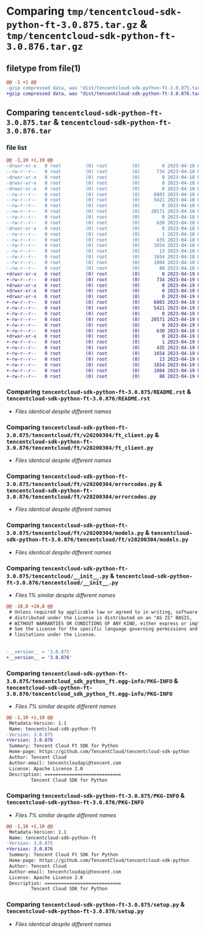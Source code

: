 # Comparing `tmp/tencentcloud-sdk-python-ft-3.0.875.tar.gz` & `tmp/tencentcloud-sdk-python-ft-3.0.876.tar.gz`

## filetype from file(1)

```diff
@@ -1 +1 @@
-gzip compressed data, was "dist/tencentcloud-sdk-python-ft-3.0.875.tar", last modified: Tue Apr 18 00:39:01 2023, max compression
+gzip compressed data, was "dist/tencentcloud-sdk-python-ft-3.0.876.tar", last modified: Wed Apr 19 00:27:54 2023, max compression
```

## Comparing `tencentcloud-sdk-python-ft-3.0.875.tar` & `tencentcloud-sdk-python-ft-3.0.876.tar`

### file list

```diff
@@ -1,19 +1,19 @@
-drwxr-xr-x   0 root         (0) root         (0)        0 2023-04-18 00:39:01.000000 tencentcloud-sdk-python-ft-3.0.875/
--rw-r--r--   0 root         (0) root         (0)      734 2023-04-18 00:39:01.000000 tencentcloud-sdk-python-ft-3.0.875/README.rst
-drwxr-xr-x   0 root         (0) root         (0)        0 2023-04-18 00:39:01.000000 tencentcloud-sdk-python-ft-3.0.875/tencentcloud/
-drwxr-xr-x   0 root         (0) root         (0)        0 2023-04-18 00:39:01.000000 tencentcloud-sdk-python-ft-3.0.875/tencentcloud/ft/
-drwxr-xr-x   0 root         (0) root         (0)        0 2023-04-18 00:39:01.000000 tencentcloud-sdk-python-ft-3.0.875/tencentcloud/ft/v20200304/
--rw-r--r--   0 root         (0) root         (0)     6803 2023-04-18 00:39:01.000000 tencentcloud-sdk-python-ft-3.0.875/tencentcloud/ft/v20200304/ft_client.py
--rw-r--r--   0 root         (0) root         (0)     5421 2023-04-18 00:39:01.000000 tencentcloud-sdk-python-ft-3.0.875/tencentcloud/ft/v20200304/errorcodes.py
--rw-r--r--   0 root         (0) root         (0)        0 2023-04-18 00:39:01.000000 tencentcloud-sdk-python-ft-3.0.875/tencentcloud/ft/v20200304/__init__.py
--rw-r--r--   0 root         (0) root         (0)    20571 2023-04-18 00:39:01.000000 tencentcloud-sdk-python-ft-3.0.875/tencentcloud/ft/v20200304/models.py
--rw-r--r--   0 root         (0) root         (0)        0 2023-04-18 00:39:01.000000 tencentcloud-sdk-python-ft-3.0.875/tencentcloud/ft/__init__.py
--rw-r--r--   0 root         (0) root         (0)      630 2023-04-18 00:39:01.000000 tencentcloud-sdk-python-ft-3.0.875/tencentcloud/__init__.py
-drwxr-xr-x   0 root         (0) root         (0)        0 2023-04-18 00:39:01.000000 tencentcloud-sdk-python-ft-3.0.875/tencentcloud_sdk_python_ft.egg-info/
--rw-r--r--   0 root         (0) root         (0)        1 2023-04-18 00:39:01.000000 tencentcloud-sdk-python-ft-3.0.875/tencentcloud_sdk_python_ft.egg-info/dependency_links.txt
--rw-r--r--   0 root         (0) root         (0)      435 2023-04-18 00:39:01.000000 tencentcloud-sdk-python-ft-3.0.875/tencentcloud_sdk_python_ft.egg-info/SOURCES.txt
--rw-r--r--   0 root         (0) root         (0)     1654 2023-04-18 00:39:01.000000 tencentcloud-sdk-python-ft-3.0.875/tencentcloud_sdk_python_ft.egg-info/PKG-INFO
--rw-r--r--   0 root         (0) root         (0)       13 2023-04-18 00:39:01.000000 tencentcloud-sdk-python-ft-3.0.875/tencentcloud_sdk_python_ft.egg-info/top_level.txt
--rw-r--r--   0 root         (0) root         (0)     1654 2023-04-18 00:39:01.000000 tencentcloud-sdk-python-ft-3.0.875/PKG-INFO
--rw-r--r--   0 root         (0) root         (0)     1004 2023-04-18 00:39:01.000000 tencentcloud-sdk-python-ft-3.0.875/setup.py
--rw-r--r--   0 root         (0) root         (0)       88 2023-04-18 00:39:01.000000 tencentcloud-sdk-python-ft-3.0.875/setup.cfg
+drwxr-xr-x   0 root         (0) root         (0)        0 2023-04-19 00:27:54.000000 tencentcloud-sdk-python-ft-3.0.876/
+-rw-r--r--   0 root         (0) root         (0)      734 2023-04-19 00:27:54.000000 tencentcloud-sdk-python-ft-3.0.876/README.rst
+drwxr-xr-x   0 root         (0) root         (0)        0 2023-04-19 00:27:54.000000 tencentcloud-sdk-python-ft-3.0.876/tencentcloud/
+drwxr-xr-x   0 root         (0) root         (0)        0 2023-04-19 00:27:54.000000 tencentcloud-sdk-python-ft-3.0.876/tencentcloud/ft/
+drwxr-xr-x   0 root         (0) root         (0)        0 2023-04-19 00:27:54.000000 tencentcloud-sdk-python-ft-3.0.876/tencentcloud/ft/v20200304/
+-rw-r--r--   0 root         (0) root         (0)     6803 2023-04-19 00:27:54.000000 tencentcloud-sdk-python-ft-3.0.876/tencentcloud/ft/v20200304/ft_client.py
+-rw-r--r--   0 root         (0) root         (0)     5421 2023-04-19 00:27:54.000000 tencentcloud-sdk-python-ft-3.0.876/tencentcloud/ft/v20200304/errorcodes.py
+-rw-r--r--   0 root         (0) root         (0)        0 2023-04-19 00:27:54.000000 tencentcloud-sdk-python-ft-3.0.876/tencentcloud/ft/v20200304/__init__.py
+-rw-r--r--   0 root         (0) root         (0)    20571 2023-04-19 00:27:54.000000 tencentcloud-sdk-python-ft-3.0.876/tencentcloud/ft/v20200304/models.py
+-rw-r--r--   0 root         (0) root         (0)        0 2023-04-19 00:27:54.000000 tencentcloud-sdk-python-ft-3.0.876/tencentcloud/ft/__init__.py
+-rw-r--r--   0 root         (0) root         (0)      630 2023-04-19 00:27:54.000000 tencentcloud-sdk-python-ft-3.0.876/tencentcloud/__init__.py
+drwxr-xr-x   0 root         (0) root         (0)        0 2023-04-19 00:27:54.000000 tencentcloud-sdk-python-ft-3.0.876/tencentcloud_sdk_python_ft.egg-info/
+-rw-r--r--   0 root         (0) root         (0)        1 2023-04-19 00:27:54.000000 tencentcloud-sdk-python-ft-3.0.876/tencentcloud_sdk_python_ft.egg-info/dependency_links.txt
+-rw-r--r--   0 root         (0) root         (0)      435 2023-04-19 00:27:54.000000 tencentcloud-sdk-python-ft-3.0.876/tencentcloud_sdk_python_ft.egg-info/SOURCES.txt
+-rw-r--r--   0 root         (0) root         (0)     1654 2023-04-19 00:27:54.000000 tencentcloud-sdk-python-ft-3.0.876/tencentcloud_sdk_python_ft.egg-info/PKG-INFO
+-rw-r--r--   0 root         (0) root         (0)       13 2023-04-19 00:27:54.000000 tencentcloud-sdk-python-ft-3.0.876/tencentcloud_sdk_python_ft.egg-info/top_level.txt
+-rw-r--r--   0 root         (0) root         (0)     1654 2023-04-19 00:27:54.000000 tencentcloud-sdk-python-ft-3.0.876/PKG-INFO
+-rw-r--r--   0 root         (0) root         (0)     1004 2023-04-19 00:27:54.000000 tencentcloud-sdk-python-ft-3.0.876/setup.py
+-rw-r--r--   0 root         (0) root         (0)       88 2023-04-19 00:27:54.000000 tencentcloud-sdk-python-ft-3.0.876/setup.cfg
```

### Comparing `tencentcloud-sdk-python-ft-3.0.875/README.rst` & `tencentcloud-sdk-python-ft-3.0.876/README.rst`

 * *Files identical despite different names*

### Comparing `tencentcloud-sdk-python-ft-3.0.875/tencentcloud/ft/v20200304/ft_client.py` & `tencentcloud-sdk-python-ft-3.0.876/tencentcloud/ft/v20200304/ft_client.py`

 * *Files identical despite different names*

### Comparing `tencentcloud-sdk-python-ft-3.0.875/tencentcloud/ft/v20200304/errorcodes.py` & `tencentcloud-sdk-python-ft-3.0.876/tencentcloud/ft/v20200304/errorcodes.py`

 * *Files identical despite different names*

### Comparing `tencentcloud-sdk-python-ft-3.0.875/tencentcloud/ft/v20200304/models.py` & `tencentcloud-sdk-python-ft-3.0.876/tencentcloud/ft/v20200304/models.py`

 * *Files identical despite different names*

### Comparing `tencentcloud-sdk-python-ft-3.0.875/tencentcloud/__init__.py` & `tencentcloud-sdk-python-ft-3.0.876/tencentcloud/__init__.py`

 * *Files 1% similar despite different names*

```diff
@@ -10,8 +10,8 @@
 # Unless required by applicable law or agreed to in writing, software
 # distributed under the License is distributed on an "AS IS" BASIS,
 # WITHOUT WARRANTIES OR CONDITIONS OF ANY KIND, either express or implied.
 # See the License for the specific language governing permissions and
 # limitations under the License.
 
 
-__version__ = '3.0.875'
+__version__ = '3.0.876'
```

### Comparing `tencentcloud-sdk-python-ft-3.0.875/tencentcloud_sdk_python_ft.egg-info/PKG-INFO` & `tencentcloud-sdk-python-ft-3.0.876/tencentcloud_sdk_python_ft.egg-info/PKG-INFO`

 * *Files 7% similar despite different names*

```diff
@@ -1,10 +1,10 @@
 Metadata-Version: 1.1
 Name: tencentcloud-sdk-python-ft
-Version: 3.0.875
+Version: 3.0.876
 Summary: Tencent Cloud Ft SDK for Python
 Home-page: https://github.com/TencentCloud/tencentcloud-sdk-python
 Author: Tencent Cloud
 Author-email: tencentcloudapi@tencent.com
 License: Apache License 2.0
 Description: ============================
         Tencent Cloud SDK for Python
```

### Comparing `tencentcloud-sdk-python-ft-3.0.875/PKG-INFO` & `tencentcloud-sdk-python-ft-3.0.876/PKG-INFO`

 * *Files 7% similar despite different names*

```diff
@@ -1,10 +1,10 @@
 Metadata-Version: 1.1
 Name: tencentcloud-sdk-python-ft
-Version: 3.0.875
+Version: 3.0.876
 Summary: Tencent Cloud Ft SDK for Python
 Home-page: https://github.com/TencentCloud/tencentcloud-sdk-python
 Author: Tencent Cloud
 Author-email: tencentcloudapi@tencent.com
 License: Apache License 2.0
 Description: ============================
         Tencent Cloud SDK for Python
```

### Comparing `tencentcloud-sdk-python-ft-3.0.875/setup.py` & `tencentcloud-sdk-python-ft-3.0.876/setup.py`

 * *Files identical despite different names*


